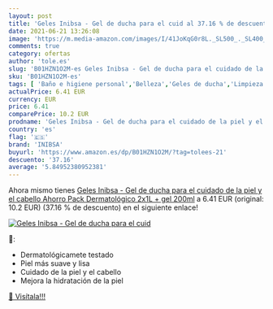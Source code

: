 ```yaml
---
layout: post
title: 'Geles Inibsa - Gel de ducha para el cuid al 37.16 % de descuento'
date: 2021-06-21 13:26:08
image: 'https://m.media-amazon.com/images/I/41JoKqG0r8L._SL500_._SL400_.jpg'
comments: true
category: ofertas
author: 'tole.es'
slug: 'B01HZN1O2M-es Geles Inibsa - Gel de ducha para el cuidado de la piel y...'
sku: 'B01HZN1O2M-es'
tags: [ 'Baño e higiene personal','Belleza','Geles de ducha','Limpieza personal','de','ducha','gel','inibsa', ]
actualPrice: 6.41 EUR
currency: EUR
price: 6.41
comparePrice: 10.2 EUR
prodname: 'Geles Inibsa - Gel de ducha para el cuidado de la piel y el cabello  Ahorro Pack Dermatológico 2x1L + gel 200ml'
country: 'es'
flag: '🇪🇸'
brand: 'INIBSA'
buyurl: 'https://www.amazon.es/dp/B01HZN1O2M/?tag=tolees-21'
descuento: '37.16'
average: '5.84952380952381'
---
```


Ahora mismo tienes [Geles Inibsa - Gel de ducha para el cuidado de la piel y el cabello  Ahorro Pack Dermatológico 2x1L + gel 200ml](https://www.amazon.es/dp/B01HZN1O2M/?tag=tolees-21) a 6.41 EUR (original: 10.2 EUR) (37.16 %  de descuento) en el siguiente enlace!

[![Geles Inibsa - Gel de ducha para el cuid](https://m.media-amazon.com/images/I/41JoKqG0r8L._SL500_._SL400_.jpg)](https://www.amazon.es/dp/B01HZN1O2M/?tag=tolees-21)

🔎:

- Dermatológicamete testado
- Piel más suave y lisa
- Cuidado de la piel y el cabello
- Mejora la hidratación de la piel

[🛒 Visítala!!!](https://www.amazon.es/dp/B01HZN1O2M/?tag=tolees-21)
